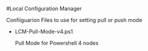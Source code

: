 #Local Configuration Manager 

Confiiguarion Files to use for setting pull or push mode

- LCM-Pull-Mode-v4.ps1

  Pull Mode for Powershell 4 nodes
